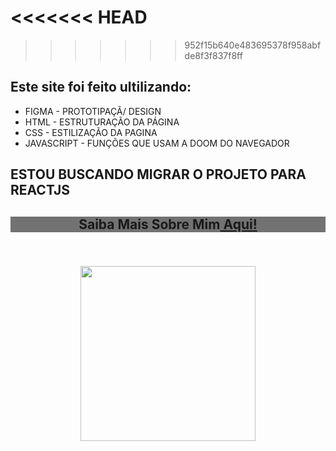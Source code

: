 <<<<<<< HEAD
=======

>>>>>>> 952f15b640e483695378f958abfde8f3f837f8ff
## Este site foi feito ultilizando:
<ul>
<li>FIGMA - PROTOTIPAÇÃ/ DESIGN</li>

<li>HTML -  ESTRUTURAÇÃO DA PÁGINA</li>

<li>CSS -  ESTILIZAÇÃO DA PAGINA</li>

<li>JAVASCRIPT -  FUNÇÕES QUE USAM A DOOM DO NAVEGADOR</li>
</ul>

<h2> ESTOU BUSCANDO MIGRAR O PROJETO PARA REACTJS </h2>

## <div align="center" style=" background-color: rgba(0, 0, 0, 0.548); ">Saiba Mais Sobre Mim<a href="https://bryandeveloper.netlify.app/"  target="_blank" target_blank> Aqui! </a></div> <br/>

## <div align="center"><img style="width: 280px;" src="https://bryandeveloper.netlify.app/assets/profile/Cyber1.png" alt=""> </div><br/>

